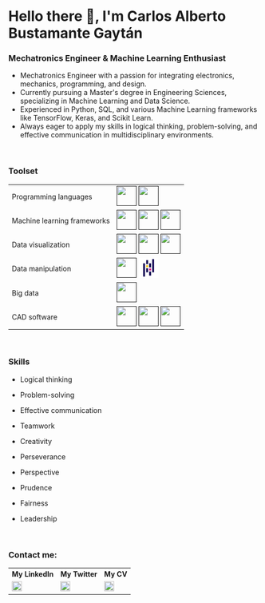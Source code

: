 # Hello there 👋, I'm Carlos Alberto Bustamante Gaytán

### Mechatronics Engineer & Machine Learning Enthusiast

- Mechatronics Engineer with a passion for integrating electronics, mechanics, programming, and design.
- Currently pursuing a Master's degree in Engineering Sciences, specializing in Machine Learning and Data Science.
- Experienced in Python, SQL, and various Machine Learning frameworks like TensorFlow, Keras, and Scikit Learn.
- Always eager to apply my skills in logical thinking, problem-solving, and effective communication in multidisciplinary environments.

<br>

### Toolset

<table>
    <tr>
        <td>Programming languages</td>
        <td>
            <a href=""><img src="https://www.vectorlogo.zone/logos/python/python-icon.svg"width="40" height="40"/></a>
            <a href=""><img src="https://www.vectorlogo.zone/logos/arduino/arduino-icon.svg"width="40" height="40"/></a>
        </td>
    </tr>
    <tr>
        <td>Machine learning frameworks</td>
        <td>
            <a href=""><img src="https://www.vectorlogo.zone/logos/tensorflow/tensorflow-icon.svg"width="40" height="40"/></a>
            <a href=""><img src="https://www.vectorlogo.zone/logos/pytorch/pytorch-icon.svg"width="40" height="40"/></a>
            <a href=""><img src="https://upload.wikimedia.org/wikipedia/commons/0/05/Scikit_learn_logo_small.svg"width="40" height="40"/></a>
        </td>
    </tr>
    <tr>
        <td>Data visualization</td>
        <td>
            <a href=""><img src="https://www.vectorlogo.zone/logos/plot_ly/plot_ly-icon.svg"width="40" height="40"/></a>
            <a href=""><img src="https://raw.githubusercontent.com/gilbarbara/logos/c8749cfc4be0e67a266be0554282d73d967db910/logos/seaborn-icon.svg"width="40" height="40"/></a>
            <a href=""><img src="https://upload.wikimedia.org/wikipedia/commons/8/84/Matplotlib_icon.svg"width="40" height="40"/></a>
        </td>
    </tr>
    <tr>
        <td>Data manipulation</td>
        <td>
            <a href=""><img src="https://www.vectorlogo.zone/logos/numpy/numpy-icon.svg"width="40" height="40"/></a>
            <a href=""><img src="https://raw.githubusercontent.com/devicons/devicon/1119b9f84c0290e0f0b38982099a2bd027a48bf1/icons/pandas/pandas-original.svg"width="40" height="40"/></a>
        </td>
    </tr>
    <tr>
        <td>Big data</td>
        <td>
            <a href=""><img src="https://www.vectorlogo.zone/logos/apache_spark/apache_spark-icon.svg"width="40" height="40"/></a>
        </td>
    </tr>
    <tr>
        <td>CAD software</td>
        <td>
            <a href=""><img src="https://upload.wikimedia.org/wikipedia/de/6/6b/CATIA_logo.svg"width="40" height="40"/></a>
            <a href=""><img src="https://upload.wikimedia.org/wikipedia/commons/thumb/0/0a/Autodesk_Logo_A_only.svg/174px-Autodesk_Logo_A_only.svg.png?20191031152945"width="40" height="40"/></a>
            <a href=""><img src="https://upload.wikimedia.org/wikipedia/en/5/51/Siemens_NX_Logo.png"width="40" height="40"/></a>
        </td>
    </tr>
</table>

<br>

### Skills
- Logical thinking
- Problem-solving
- Effective communication
- Teamwork
- Creativity
- Perseverance
- Perspective
- Prudence
- Fairness
- Leadership

  <br>

### Contact me:

<table>
    <tr>
        <th>My LinkedIn</th>
        <th>My Twitter</th>
        <th>My CV</th>
    </tr>
    <tr>
        <td>
            <a href="https://www.linkedin.com/in/carlosbg98/"><img src="https://www.vectorlogo.zone/logos/linkedin/linkedin-icon.svg" width="20" height="20"/></a>
        </td>
        <td>
            <a href="https://twitter.com/djcharlyfive"><img src="https://www.vectorlogo.zone/logos/twitter/twitter-icon.svg" width="20" height="20"/></a>
        </td>
        <td>
            <a href="https://drive.google.com/file/d/1VwWyHyRL2FvX7bR9Onyw2nBpYF537F41/view?usp=sharing"><img src="https://cdn-icons-png.flaticon.com/512/2666/2666421.png" width="20" height="20"/></a>
        </td>
    </tr>
</table>
